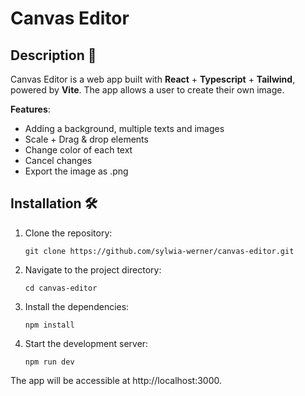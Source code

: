 # Canvas Editor 

## Description 📃

Canvas Editor is a web app built with **React** + **Typescript** + **Tailwind**, powered by **Vite**. 
The app allows a user to create their own image.

**Features**:

- Adding a background, multiple texts and images 
- Scale + Drag & drop elements
- Change color of each text
- Cancel changes
- Export the image as .png


## Installation 🛠️

1. Clone the repository:
   ```shell
   git clone https://github.com/sylwia-werner/canvas-editor.git
2. Navigate to the project directory:
	```shell
	cd canvas-editor
3. Install the dependencies:
	```shell
	npm install
4. Start the development server:
	```shell
	npm run dev
The app will be accessible at http://localhost:3000.

